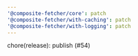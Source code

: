 ```yaml
---
'@composite-fetcher/core': patch
'@composite-fetcher/with-caching': patch
'@composite-fetcher/with-logging': patch
---
```


chore(release): publish (#54)
